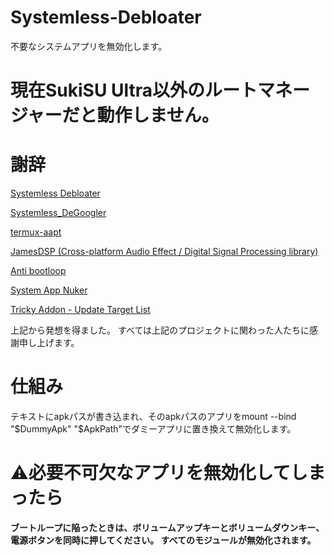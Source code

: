 # Systemless-Debloater
不要なシステムアプリを無効化します。
# 現在SukiSU Ultra以外のルートマネージャーだと動作しません。
# 謝辞
[Systemless Debloater](https://github.com/zgfg/SystemlessDebloater)

[Systemless_DeGoogler](https://github.com/Systemless-DeBloaters/Systemless_DeGoogler)

[termux-aapt](https://github.com/rendiix/termux-aapt)

[JamesDSP (Cross-platform Audio Effect / Digital Signal Processing library)](https://github.com/james34602/JamesDSPManager)

[Anti bootloop](https://github.com/Magisk-Modules-Alt-Repo/abootloop/tree/v1.3.4)

[System App Nuker](https://github.com/chisewaguri/systemapp_nuker)

[Tricky Addon - Update Target List](https://github.com/KOWX712/Tricky-Addon-Update-Target-List)

上記から発想を得ました。
すべては上記のプロジェクトに関わった人たちに感謝申し上げます。

# 仕組み
テキストにapkパスが書き込まれ、そのapkパスのアプリをmount --bind "$DummyApk" "$ApkPath"でダミーアプリに置き換えて無効化します。

# ⚠️必要不可欠なアプリを無効化してしまったら
**ブートループに陥ったときは、ボリュームアップキーとボリュームダウンキー、電源ボタンを同時に押してください。
すべてのモジュールが無効化されます。**
